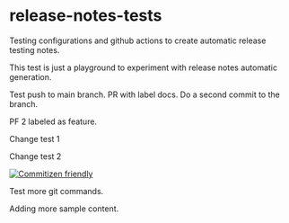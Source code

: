 # release-notes-tests
Testing configurations and github actions to create automatic release testing notes.

This test is just a playground to experiment with release notes automatic generation.

Test push to main branch.
PR with label docs.
Do a second commit to the branch.

PF 2 labeled as feature.

Change test 1

Change test 2


[![Commitizen friendly](https://img.shields.io/badge/commitizen-friendly-brightgreen.svg)](http://commitizen.github.io/cz-cli/)


Test more git commands.

Adding more sample content. 
